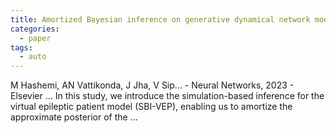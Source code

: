 ```yaml
---
title: Amortized Bayesian inference on generative dynamical network models of epilepsy using deep neural density estimators
categories:
  - paper
tags:
  - auto
---
```

M Hashemi, AN Vattikonda, J Jha, V Sip… - Neural Networks, 2023 - Elsevier
… In this study, we introduce the simulation-based inference for the virtual epileptic patient model (SBI-VEP), enabling us to amortize the approximate posterior of the …
